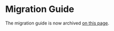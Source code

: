 # Migration Guide

The migration guide is now archived [on this page](https://spark.apache.org/docs/3.3.2/sql-migration-guide.html).